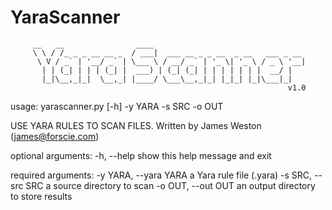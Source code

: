 # YaraScanner

         __   __                ____
         \ \ / /_ _ _ __ __ _  / ___|  ___ __ _ _ __  _ __   ___ _ __
          \ V / _` | '__/ _` | \___ \ / __/ _` | '_ \| '_ \ / _ \ '__|
           | | (_| | | | (_| |  ___) | (_| (_| | | | | | | |  __/ |
           |_|\__,_|_|  \__,_| |____/ \___\__,_|_| |_|_| |_|\___|_|
                                                                  v1.0
usage: yarascanner.py [-h] -y YARA -s SRC -o OUT

USE YARA RULES TO SCAN FILES. Written by James Weston (james@forscie.com)

optional arguments:
  -h, --help            show this help message and exit

required arguments:
  -y YARA, --yara YARA  a Yara rule file (.yara)
  -s SRC, --src SRC     a source directory to scan
  -o OUT, --out OUT     an output directory to store results
